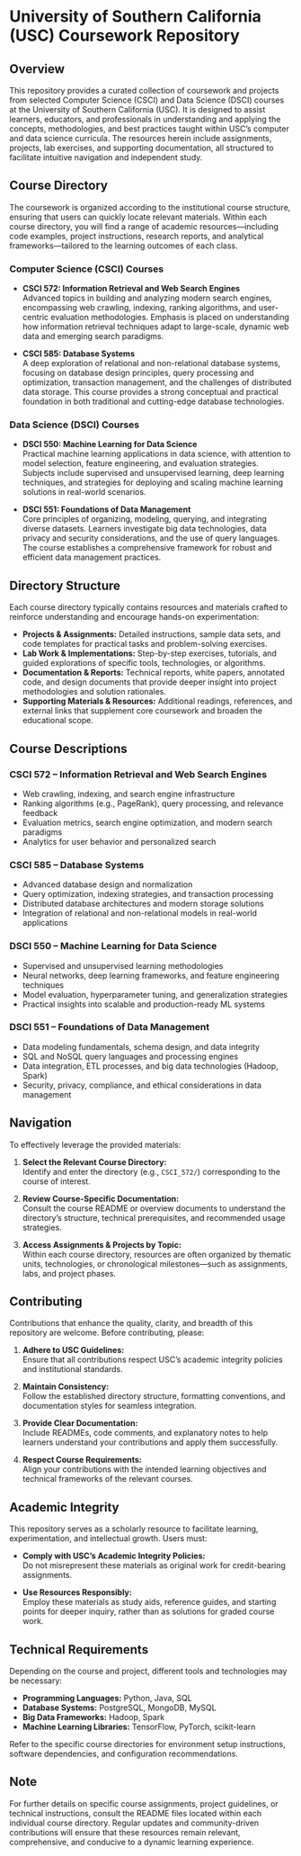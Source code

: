 # University of Southern California (USC) Coursework Repository

## Overview

This repository provides a curated collection of coursework and projects from selected Computer Science (CSCI) and Data Science (DSCI) courses at the University of Southern California (USC). It is designed to assist learners, educators, and professionals in understanding and applying the concepts, methodologies, and best practices taught within USC’s computer and data science curricula. The resources herein include assignments, projects, lab exercises, and supporting documentation, all structured to facilitate intuitive navigation and independent study.

## Course Directory

The coursework is organized according to the institutional course structure, ensuring that users can quickly locate relevant materials. Within each course directory, you will find a range of academic resources—including code examples, project instructions, research reports, and analytical frameworks—tailored to the learning outcomes of each class.

### Computer Science (CSCI) Courses

- **CSCI 572: Information Retrieval and Web Search Engines**  
  Advanced topics in building and analyzing modern search engines, encompassing web crawling, indexing, ranking algorithms, and user-centric evaluation methodologies. Emphasis is placed on understanding how information retrieval techniques adapt to large-scale, dynamic web data and emerging search paradigms.

- **CSCI 585: Database Systems**  
  A deep exploration of relational and non-relational database systems, focusing on database design principles, query processing and optimization, transaction management, and the challenges of distributed data storage. This course provides a strong conceptual and practical foundation in both traditional and cutting-edge database technologies.

### Data Science (DSCI) Courses

- **DSCI 550: Machine Learning for Data Science**  
  Practical machine learning applications in data science, with attention to model selection, feature engineering, and evaluation strategies. Subjects include supervised and unsupervised learning, deep learning techniques, and strategies for deploying and scaling machine learning solutions in real-world scenarios.

- **DSCI 551: Foundations of Data Management**  
  Core principles of organizing, modeling, querying, and integrating diverse datasets. Learners investigate big data technologies, data privacy and security considerations, and the use of query languages. The course establishes a comprehensive framework for robust and efficient data management practices.

## Directory Structure

Each course directory typically contains resources and materials crafted to reinforce understanding and encourage hands-on experimentation:

- **Projects & Assignments:** Detailed instructions, sample data sets, and code templates for practical tasks and problem-solving exercises.
- **Lab Work & Implementations:** Step-by-step exercises, tutorials, and guided explorations of specific tools, technologies, or algorithms.
- **Documentation & Reports:** Technical reports, white papers, annotated code, and design documents that provide deeper insight into project methodologies and solution rationales.
- **Supporting Materials & Resources:** Additional readings, references, and external links that supplement core coursework and broaden the educational scope.

## Course Descriptions

### CSCI 572 – Information Retrieval and Web Search Engines
- Web crawling, indexing, and search engine infrastructure
- Ranking algorithms (e.g., PageRank), query processing, and relevance feedback
- Evaluation metrics, search engine optimization, and modern search paradigms
- Analytics for user behavior and personalized search

### CSCI 585 – Database Systems
- Advanced database design and normalization
- Query optimization, indexing strategies, and transaction processing
- Distributed database architectures and modern storage solutions
- Integration of relational and non-relational models in real-world applications

### DSCI 550 – Machine Learning for Data Science
- Supervised and unsupervised learning methodologies
- Neural networks, deep learning frameworks, and feature engineering techniques
- Model evaluation, hyperparameter tuning, and generalization strategies
- Practical insights into scalable and production-ready ML systems

### DSCI 551 – Foundations of Data Management
- Data modeling fundamentals, schema design, and data integrity
- SQL and NoSQL query languages and processing engines
- Data integration, ETL processes, and big data technologies (Hadoop, Spark)
- Security, privacy, compliance, and ethical considerations in data management

## Navigation

To effectively leverage the provided materials:

1. **Select the Relevant Course Directory:**  
   Identify and enter the directory (e.g., `CSCI_572/`) corresponding to the course of interest.

2. **Review Course-Specific Documentation:**  
   Consult the course README or overview documents to understand the directory’s structure, technical prerequisites, and recommended usage strategies.

3. **Access Assignments & Projects by Topic:**  
   Within each course directory, resources are often organized by thematic units, technologies, or chronological milestones—such as assignments, labs, and project phases.

## Contributing

Contributions that enhance the quality, clarity, and breadth of this repository are welcome. Before contributing, please:

1. **Adhere to USC Guidelines:**  
   Ensure that all contributions respect USC’s academic integrity policies and institutional standards.

2. **Maintain Consistency:**  
   Follow the established directory structure, formatting conventions, and documentation styles for seamless integration.

3. **Provide Clear Documentation:**  
   Include READMEs, code comments, and explanatory notes to help learners understand your contributions and apply them successfully.

4. **Respect Course Requirements:**  
   Align your contributions with the intended learning objectives and technical frameworks of the relevant courses.

## Academic Integrity

This repository serves as a scholarly resource to facilitate learning, experimentation, and intellectual growth. Users must:

- **Comply with USC’s Academic Integrity Policies:**  
  Do not misrepresent these materials as original work for credit-bearing assignments.
  
- **Use Resources Responsibly:**  
  Employ these materials as study aids, reference guides, and starting points for deeper inquiry, rather than as solutions for graded course work.

## Technical Requirements

Depending on the course and project, different tools and technologies may be necessary:

- **Programming Languages:** Python, Java, SQL
- **Database Systems:** PostgreSQL, MongoDB, MySQL
- **Big Data Frameworks:** Hadoop, Spark
- **Machine Learning Libraries:** TensorFlow, PyTorch, scikit-learn

Refer to the specific course directories for environment setup instructions, software dependencies, and configuration recommendations.

## Note

For further details on specific course assignments, project guidelines, or technical instructions, consult the README files located within each individual course directory. Regular updates and community-driven contributions will ensure that these resources remain relevant, comprehensive, and conducive to a dynamic learning experience.